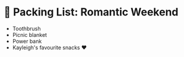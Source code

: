 # 🎒 Packing List: Romantic Weekend

- Toothbrush
- Picnic blanket
- Power bank
- Kayleigh's favourite snacks ❤️
